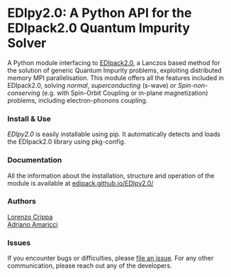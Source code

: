 # EDIpy2.0: A Python API for the EDIpack2.0 Quantum Impurity Solver

A Python module interfacing to [EDIpack2.0](https://github.com/edipack/EDIpack2.0), 
a  Lanczos based method for the solution of generic Quantum Impurity problems, 
exploiting distributed memory MPI parallelisation. This module offers all the 
features included in EDIpack2.0, solving  *normal*, *superconducting* (s-wave) 
or *Spin-non-conserving* (e.g. with Spin-Orbit Coupling or in-plane magnetization) 
problems, including electron-phonons coupling.

### Install & Use

*EDIpy2.0* is easily installable using pip. It automatically detects and loads the
EDIpack2.0 library using pkg-config. 

### Documentation
All the information about the installation, structure and operation of the module 
is available at [edipack.github.io/EDIpy2.0/](https://edipack.github.io/EDIpy2.0/)  

### Authors
[Lorenzo Crippa](https://github.com/lcrippa)  
[Adriano Amaricci](https://github.com/aamaricci)  


### Issues
If you encounter bugs or difficulties, please 
[file an issue](https://github.com/edipack/EDIpy2.0/issues/new/choose). 
For any other communication, please reach out any of the developers.          
